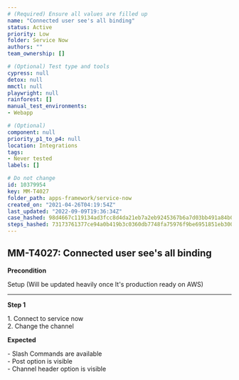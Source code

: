 ```yaml
---
# (Required) Ensure all values are filled up
name: "Connected user see's all binding"
status: Active
priority: Low
folder: Service Now
authors: ""
team_ownership: []

# (Optional) Test type and tools
cypress: null
detox: null
mmctl: null
playwright: null
rainforest: []
manual_test_environments: 
- Webapp

# (Optional)
component: null
priority_p1_to_p4: null
location: Integrations
tags: 
- Never tested
labels: []

# Do not change
id: 10379954
key: MM-T4027
folder_path: apps-framework/service-now
created_on: "2021-04-26T04:19:54Z"
last_updated: "2022-09-09T19:36:34Z"
case_hashed: 98d4667c119134ad3fcc8d4da21eb7a2eb9245367b6a7d03bb491a84b0d296b86ab00584cf42e18240dc00395df646cf
steps_hashed: 73173761377ce94a0b419b3c0360db7748fa75976f9be6951851eb300005c90b698b88fe60953780b6f10215517f70c5
---
```


## MM-T4027: Connected user see's all binding

**Precondition**

Setup (Will be updated heavily once It's production ready on AWS)

---

**Step 1**

1\. Connect to service now\
2\. Change the channel

**Expected**

\- Slash Commands are available\
\- Post option is visible\
\- Channel header option is visible
